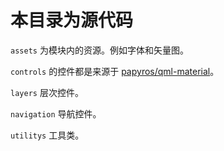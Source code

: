 # 本目录为源代码

`assets` 为模块内的资源。例如字体和矢量图。

`controls` 的控件都是来源于 [papyros/qml-material](https://github.com/papyros/qml-material)。

`layers` 层次控件。

`navigation` 导航控件。

`utilitys` 工具类。
